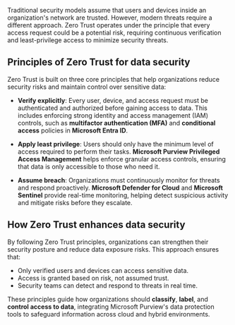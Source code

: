 Traditional security models assume that users and devices inside an organization's network are trusted. However, modern threats require a different approach. Zero Trust operates under the principle that every access request could be a potential risk, requiring continuous verification and least-privilege access to minimize security threats.

## Principles of Zero Trust for data security

Zero Trust is built on three core principles that help organizations reduce security risks and maintain control over sensitive data:

- **Verify explicitly**: Every user, device, and access request must be authenticated and authorized before gaining access to data. This includes enforcing strong identity and access management (IAM) controls, such as **multifactor authentication (MFA)** and **conditional access** policies in **Microsoft Entra ID**.

- **Apply least privilege**: Users should only have the minimum level of access required to perform their tasks. **Microsoft Purview Privileged Access Management** helps enforce granular access controls, ensuring that data is only accessible to those who need it.

- **Assume breach**: Organizations must continuously monitor for threats and respond proactively. **Microsoft Defender for Cloud** and **Microsoft Sentinel** provide real-time monitoring, helping detect suspicious activity and mitigate risks before they escalate.

## How Zero Trust enhances data security

By following Zero Trust principles, organizations can strengthen their security posture and reduce data exposure risks. This approach ensures that:

- Only verified users and devices can access sensitive data.
- Access is granted based on risk, not assumed trust.
- Security teams can detect and respond to threats in real time.

These principles guide how organizations should **classify**, **label**, and **control access to data**, integrating Microsoft Purview's data protection tools to safeguard information across cloud and hybrid environments.
